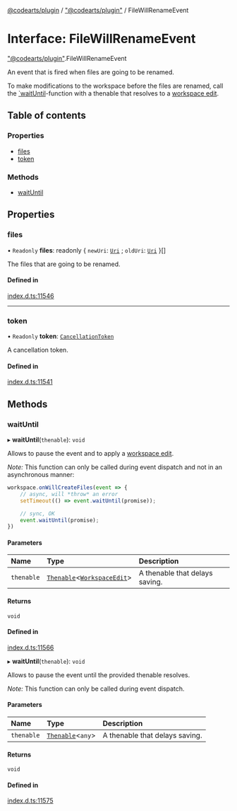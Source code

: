 [@codearts/plugin](../README.md) / ["@codearts/plugin"](../modules/_codearts_plugin_.md) / FileWillRenameEvent

# Interface: FileWillRenameEvent

["@codearts/plugin"](../modules/_codearts_plugin_.md).FileWillRenameEvent

An event that is fired when files are going to be renamed.

To make modifications to the workspace before the files are renamed,
call the [`waitUntil](codearts_plugin_.FileWillCreateEvent.md#waituntil)-function with a
thenable that resolves to a [workspace edit](../classes/codearts_plugin_.WorkspaceEdit.md).

## Table of contents

### Properties

- [files](codearts_plugin_.FileWillRenameEvent.md#files)
- [token](codearts_plugin_.FileWillRenameEvent.md#token)

### Methods

- [waitUntil](codearts_plugin_.FileWillRenameEvent.md#waituntil)

## Properties

### files

• `Readonly` **files**: readonly { `newUri`: [`Uri`](../classes/codearts_plugin_.Uri.md) ; `oldUri`: [`Uri`](../classes/codearts_plugin_.Uri.md)  }[]

The files that are going to be renamed.

#### Defined in

[index.d.ts:11546](https://github.com/huaweicloud/cloudide-plugin-api/blob/a055dd0/index.d.ts#L11546)

___

### token

• `Readonly` **token**: [`CancellationToken`](codearts_plugin_.CancellationToken.md)

A cancellation token.

#### Defined in

[index.d.ts:11541](https://github.com/huaweicloud/cloudide-plugin-api/blob/a055dd0/index.d.ts#L11541)

## Methods

### waitUntil

▸ **waitUntil**(`thenable`): `void`

Allows to pause the event and to apply a [workspace edit](../classes/codearts_plugin_.WorkspaceEdit.md).

*Note:* This function can only be called during event dispatch and not
in an asynchronous manner:

```ts
workspace.onWillCreateFiles(event => {
	// async, will *throw* an error
	setTimeout(() => event.waitUntil(promise));

	// sync, OK
	event.waitUntil(promise);
})
```

#### Parameters

| Name | Type | Description |
| :------ | :------ | :------ |
| `thenable` | [`Thenable`](Thenable.md)<[`WorkspaceEdit`](../classes/codearts_plugin_.WorkspaceEdit.md)\> | A thenable that delays saving. |

#### Returns

`void`

#### Defined in

[index.d.ts:11566](https://github.com/huaweicloud/cloudide-plugin-api/blob/a055dd0/index.d.ts#L11566)

▸ **waitUntil**(`thenable`): `void`

Allows to pause the event until the provided thenable resolves.

*Note:* This function can only be called during event dispatch.

#### Parameters

| Name | Type | Description |
| :------ | :------ | :------ |
| `thenable` | [`Thenable`](Thenable.md)<`any`\> | A thenable that delays saving. |

#### Returns

`void`

#### Defined in

[index.d.ts:11575](https://github.com/huaweicloud/cloudide-plugin-api/blob/a055dd0/index.d.ts#L11575)
